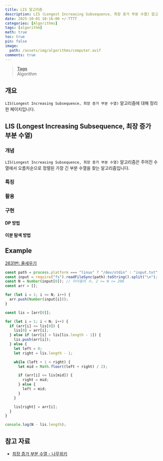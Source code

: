 ```yaml
---
title: LIS 알고리즘
description: LIS (Longest Increasing Subsequence, 최장 증가 부분 수열) 알고리즘에 대해 정리한 페이지입니다.
date: 2025-10-01 10:16:00 +/-TTTT
categories: [Algorithms]
tags: [algorithm]
math: true
toc: true
pin: false
image:
  path: /assets/img/algorithms/computer.avif
comments: true
---
```


<blockquote class="prompt-info"><p><strong><u>Tags</u></strong> <br />
Algorithm</p></blockquote>

## 개요

`LIS(Longest Increasing Subsequence, 최장 증가 부분 수열)` 알고리즘에 대해 정리한 페이지입니다.

## LIS (Longest Increasing Subsequence, 최장 증가 부분 수열)

### 개념

`LIS(Longest Increasing Subsequence, 최장 증가 부분 수열)` 알고리즘은 주어진 수열에서 오름차순으로 정렬된 가장 긴 부분 수열을 찾는 알고리즘입니다.

### 특징

### 활용

### 구현

#### DP 방법

#### 이분 탐색 방법

## Example

<a href="https://www.acmicpc.net/problem/2631" target="_blank">2631번: 줄세우기</a>

```javascript
const path = process.platform === "linux" ? "/dev/stdin" : "input.txt";
const input = require("fs").readFileSync(path).toString().split("\n");
const N = Number(input[0]); // 아이들의 수, 2 <= N <= 200
const arr = [];

for (let i = 1; i <= N; i++) {
  arr.push(Number(input[i]));
}

const lis = [arr[0]];

for (let i = 1; i < N; i++) {
  if (arr[i] <= lis[0]) {
    lis[0] = arr[i];
  } else if (arr[i] > lis[lis.length - 1]) {
    lis.push(arr[i]);
  } else {
    let left = 0;
    let right = lis.length - 1;

    while (left + 1 < right) {
      let mid = Math.floor((left + right) / 2);

      if (arr[i] <= lis[mid]) {
        right = mid;
      } else {
        left = mid;
      }
    }

    lis[right] = arr[i];
  }
}

console.log(N - lis.length);
```

## 참고 자료

- <a href="https://namu.wiki/w/최장%20증가%20부분%20수열" target="_blank">최장 증가 부분 수열 - 나무위키</a>
